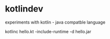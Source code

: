 # kotlindev
experiments with kotlin - java compatble language

kotlinc hello.kt -include-runtime -d hello.jar


